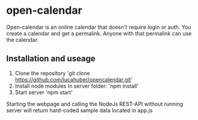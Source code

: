 # open-calendar
Open-calendar is an online calendar that doesn't require login or auth. You create a calendar and get a permalink. Anyone with that permalink can use the calendar.

## Installation and useage
1. Clone the repository
'git clone https://github.com/lucahuber/opencalendar.git'
2. Install node modules
In server folder: 'npm install'
3. Start server
'npm start'

Starting the webpage and calling the NodeJs REST-API without running server will return hard-coded sample data located in app.js